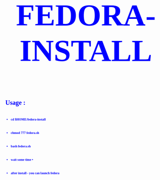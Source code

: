 <html>
  <body>
 <img src=''/>

 <font color=blue size='10px' face='tahoma'>
 <h1> <p align='center'> <b> FEDORA-INSTALL <br> </h1>
  </body>

 <font size='1px'>
 <h1>  Usage : </h1>
<br>

 * cd $HOME/fedora-install
<br> 

* chmod 777 fedora.sh
<br> 

* bash fedora.sh
<br> 

* wait some time •
<br> 

- after install - you can launch fedora
</html>

